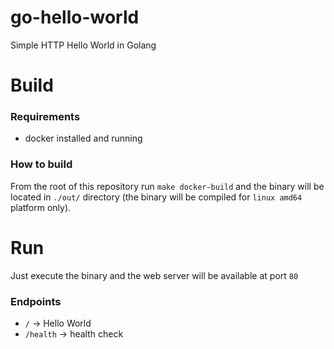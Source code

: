# go-hello-world
Simple HTTP Hello World in Golang

# Build

### Requirements
- docker installed and running

### How to build
From the root of this repository run `make docker-build` and the binary will be located in `./out/` directory (the binary will be compiled for `linux amd64` platform only).

# Run
Just execute the binary and the web server will be available at port `80`

### Endpoints

- `/` -> Hello World
- `/health` -> health check
